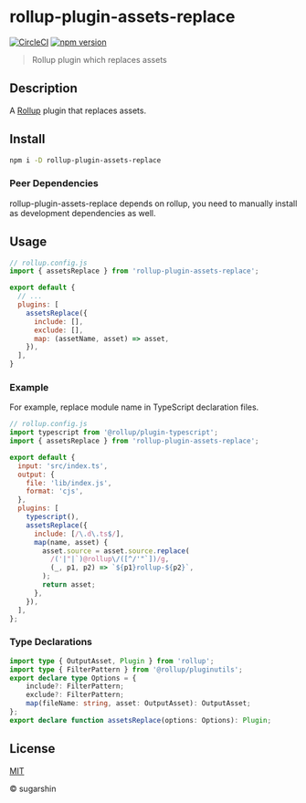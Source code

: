 # rollup-plugin-assets-replace

[![CircleCI](https://circleci.com/gh/sugarshin/rollup-plugin-assets-replace/tree/main.svg?style=svg)](https://circleci.com/gh/sugarshin/rollup-plugin-assets-replace/tree/main)
[![npm version](https://img.shields.io/npm/v/rollup-plugin-assets-replace.svg)](https://www.npmjs.org/package/rollup-plugin-assets-replace)

> Rollup plugin which replaces assets

## Description

A [Rollup](https://rollupjs.org/guide/en/) plugin that replaces assets.

## Install

```sh
npm i -D rollup-plugin-assets-replace
```

### Peer Dependencies

rollup-plugin-assets-replace depends on rollup, you need to manually install as development dependencies as well.

## Usage

```js
// rollup.config.js
import { assetsReplace } from 'rollup-plugin-assets-replace';

export default {
  // ...
  plugins: [
    assetsReplace({
      include: [],
      exclude: [],
      map: (assetName, asset) => asset,
    }),
  ],
}
```

### Example

For example, replace module name in TypeScript declaration files.

```js
// rollup.config.js
import typescript from '@rollup/plugin-typescript';
import { assetsReplace } from 'rollup-plugin-assets-replace';

export default {
  input: 'src/index.ts',
  output: {
    file: 'lib/index.js',
    format: 'cjs',
  },
  plugins: [
    typescript(),
    assetsReplace({
      include: [/\.d\.ts$/],
      map(name, asset) {
        asset.source = asset.source.replace(
          /('|"|`)@rollup\/([^/'"`])/g,
          (_, p1, p2) => `${p1}rollup-${p2}`,
        );
        return asset;
      },
    }),
  ],
};
```

### Type Declarations

```ts
import type { OutputAsset, Plugin } from 'rollup';
import type { FilterPattern } from '@rollup/pluginutils';
export declare type Options = {
    include?: FilterPattern;
    exclude?: FilterPattern;
    map(fileName: string, asset: OutputAsset): OutputAsset;
};
export declare function assetsReplace(options: Options): Plugin;
```

## License

[MIT](https://sugarshin.mit-license.org/)

© sugarshin
